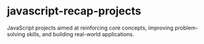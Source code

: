 # javascript-recap-projects
JavaScript projects aimed at reinforcing core concepts, improving problem-solving skills, and building real-world applications.
